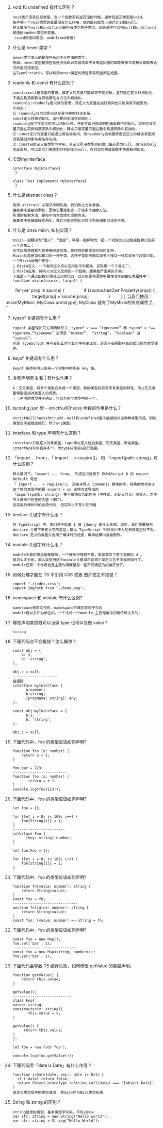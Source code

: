 1. void 和 undefined 有什么区别？

      ```
      void表示没有任何类型。当一个函数没有返回值的时候，通常其返回类型是void。
      生声明一个void类型的变量没有什么作用，他的值只能为undefined或null。
      默认情况下null和undifined是所有类型的子类型。就是说你可以把null和undifined赋值给number类型的变量。
      （void是返回类型，undefined是值）                                                        
      ```

2. 什么是 never 类型？

      ```                                                             
      never类型表示的是那些永远不存在值的类型。
      例如，never类型是那些总是会抛出异常或根本不会有返回值的函数表示式或箭头函数表达式的返回值类型。
      在TypeScript中，可以利用never类型的特性来实现全面性检查。
      ```

3. readonly 和 const 有什么区别？

      ```   
      const:const是常量的意思，其定义的变量只能读取不能更改，且只能在定义时初始化，不能在构造函数与其他属性与方法中初始化。
      readonly:readonly是只读的意思，其定义的变量在运行期间也只能读取不能更改。
      不同点：
      1）readonly分为实例只读变量与静态只读变量。
      const定义时即初始化，运行期间无法再初始化；
      readonly除了在定义时可以初始化外，还能在运行期间的构造函数中初始化，实例只读变量只能在实例构造函数中初始化，静态只读变量只能在静态构造函数中初始化。
      2）const定义的变量只能通过类名称访问，而readonly会根据其是否定义为静态类型而分别通过对象与类名称访问。
      3）const只能定义值类型与字串，若定义引用类型则初始化值必须为null，而readonly无此限制，可以定义引用类型时初始化为null，在对应的构造函数中再重新初始化。
      ```

4. 实现myinterface

      ```                                                             
      interface MyInterface{
       }

      class Test implements MyInterface{
       }
      ```

5. 什么是abstract class？

      ```                                                             
      使用 abstract 关键字声明的类，我们称之为抽象类。
      抽象类不能被实例化，因为它里面包含一个或多个抽象方法。
      所谓的抽象方法，是指不包含具体实现的方法。
      抽象类不能被直接实例化，我们只能实例化实现了所有抽象方法的子类。
      ```

6. 什么是 class mixin, 如何实现？

      ```                                                             
      mixin一般翻译为“混入”、“混合”，早期一般解释为：把一个对象的方法和属性拷贝到另一个对象上；
      也可以简单理解为能够被继承的类，最终目的是实现代码的复用。
      Mixin功能是类似接口的一种子类，这种子类能够像实现多个接口一样实现多个超类功能。
      一个Mixin分两个部分：
      1.Mixin定义，一个类的定义可以应用到不同超类，实际是一个子类工厂。
      2.Mixin应用，将Mixin定义应用到一个超类，超类能产生新的子类。
      下面是一个通过函数实现Mixin的代码，其实则是将源类中属性改写到目标类属性中：
      function mixin(source, target) {
　　     for (var prop in source) {
　　　　    if (source.hasOwnProperty(prop)) {
　　　　　　 target[prop] = source[prop];
　　　　    }
　　     }
      }
      当我们使用：
      mixin(MyMixin, MyClass.prototype);
      MyClass 就有了MyMixin的所有属性了。
      ```

7. typeof 关键词有什么用？

      ```                                                             
      typeof 类型保护只支持两种形式：typeof v === “typename” 和 typeof v !== typename，”typename” 必须是 “number”， “string”， “boolean” 或 “symbol”。 
      但是 TypeScript 并不会阻止你与其它字符串比较，语言不会把那些表达式识别为类型保护。
      ```

8. keyof 关键词有什么用？

      ```                                                             
      keyof 操作符可以用来一个对象中的所有 key 值。
      ```

9. 类型声明里 & 和 | 有什么作用？

      ```                                                             
      &：交叉类型，将多个类型合并成一个类型，新的类型将具有所有类型的特性，所以交叉类型特别适用对象混入的场景。
      ｜：声明的类型并不确定，可以为多个类型中的一个。
      ```

10. tsconfig.json 里 --strictNullChecks 参数的作用是什么？

      ```                                                             
      strictNullChecks为true时，null和undefined值不能赋给非这两种类型的值，别的类型也不能赋给他们，除了any类型。
      ```

11. interface 和 type 声明有什么区别？

      ```                                                             
      interface只能定义对象类型，type可以定义组合类型、交叉类型、原始类型。
      interface可以合并多个，而type只能用&进行连接。
      ```

12. 「import ... from」、「 import ... = require()」 和 「import(path: string)」有什么区别？

      ```                                                             
      默认情况下，「import ... from」 的语法只适用于 ECMAScript 6 的 export default 导出：
     「 import ... = require()」 是用来导入 commonjs 模块的库，特殊的地方在于这个库的类型声明是 export = xx 这种方式导出的
     「import(path: string)」整个模块仅为副作用（中性词，无贬义含义）而导入，而不导入模块中的任何内容（接口）。 
     这将运行模块中的全局代码, 但实际上不导入任何值

      ```

13. declare 关键字有什么用？

      ```                                                             
      在 TypeScript 中，我们并不知道 $ 或 jQuery 是什么东西，这时，我们需要使用 declare 关键字来定义它的类型，帮助 TypeScript 判断我们传入的参数类型对不对。declare 定义的类型只会用于编译时的检查，编译结果中会被删除。
      ```

14. module 关键字有什么用？

      ```                                                             
      module大致的意思就是模块，一个模块中有若干类，假如我写了两个类都叫 A 。
      那怎么区分呢，那么就使用这个module关键词将这两个类定义在不同模块就行了。
      module还有一个作用也是主要作用就是将一些不同特征的的类区分开。
      ```

15. 如何处理才能在 TS 中引用 CSS 或者 图片使之不报错？

      ```                                                             
      import "./index.scss";
      import imgPath from "./home.png";
      ```

16. namespace 和 module 有什么区别?

      ```                                                             
      namespace是跨文件的，namespace的概念等同于包名
      module是以文件为单位的，一个文件一个module,主要是解决加载依赖关系的。
      ```

17. 哪些声明类型既可以当做 type 也可以当做 value？

      ```                                                             
      string
      ```
      
18. 下面代码会不会报错？怎么解决？

      ```                                                             
      const obj = {
          a: 1,
          b: 'string',
      };

      obj.c = null;
      ---------------------
      会报错
      interface myInterface {
            a:number;
            b:string;
            [propName: string]: any;
      };
      
      const obj:myInterface = {
            a:1,
            b: 'string',
      };

      obj.c = null;
      ```
      
19. 下面代码中，foo 的类型应该如何声明?

      ```     
      function foo (a: number) {
          return a + 1;
      }

      foo.bar = 123;  
      -------------------------  
      function foo (a: number) {
             return a + 1;
      }
      console.log(foo(123)); 
      ```     
      
20. 下面代码中，foo 的类型应该如何声明?

      ```     
      let foo = {};

      for (let i = 0; i< 100; i++) {
          foo[String(i)] = i;
      }  
      ------------------------
      interface Foo {
            [key: string]:number;
      }

      let foo:Foo = {};

      for (let i = 0; i< 100; i++) {
          foo[String(i)] = i;
      }
      ```       
      
21. 下面代码中，foo 的类型应该如何声明?

      ```     
      function fn(value: number): string {
          return String(value);
      }
      const foo = fn;
      ------------------------------
      unction fn(value: number): string {
          return String(value);
      }
      const foo: (value: number) => string = fn;  
      ```   
      
22. 下面代码中，foo 的类型应该如何声明?

      ```     
      const foo = new Map();
      foo.set('bar', 1);
      ------------------------------
      const foo = new Map<string, number>();
      foo.set('bar', 1);
      ```   
      
23. 下面代码会导致 TS 编译失败，如何修改 getValue 的类型声明。

      ```     
      function getValue() {
          return this.value;
      }

      getValue();
      ---------------------------
      class Foo{
      value: string;
      constructor(v: string){
             this.value = v;
      }

      getValue() {
           return this.value;
      }
      };

      let foo = new Foo('foo');

      console.log(foo.getValue());
      ```       
      
24. 下面代码里「date is Date」有什么作用？

      ```   
      function isDate(date: any): date is Date {
        if (!date) return false;
        return Object.prototype.toString.call(date) === '[object Date]';
      }
      自定义类型保护的类型谓词, 把date作为Date类型处理
      ```         
      
25. String 和 string 的区别？

      ```                                                             
      string是原始类型，基本类型字符串，不可以new  
      var str: String = new String("Hello world");
      var str: string = String("Hello World");
      ```  
